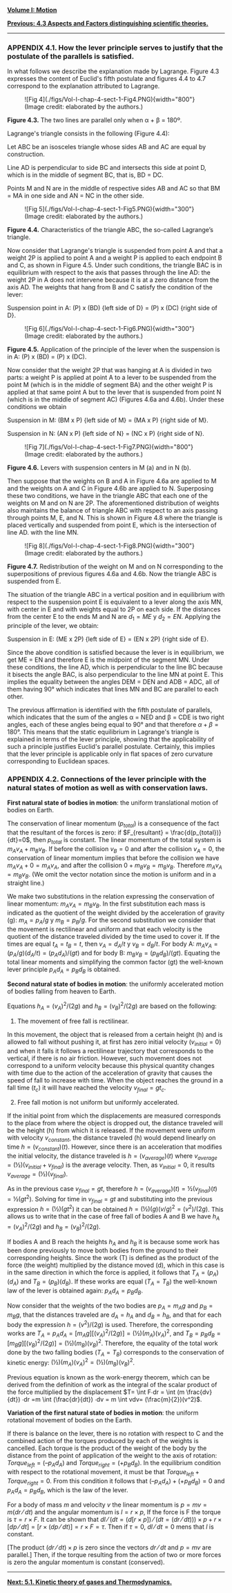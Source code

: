 
[**Volume I: Motion**](./volume-I.md)

[**Previous: 4.3 Aspects and Factors distinguishing scientific theories.**](./vol-I/vol-I-chap-4-sect-3/) 

***

### APPENDIX 4.1. How the lever principle serves to justify that the postulate of the parallels is satisfied.

In what follows we describe the explanation made by Lagrange. Figure 4.3 expresses the content of Euclid's fifth postulate and figures 4.4 to 4.7 correspond to the explanation attributed to Lagrange.

<figure markdown>
![Fig 4](./figs/Vol-I-chap-4-sect-1-Fig4.PNG){width="800"}
<figcaption> (Image credit: elaborated by the authors.)
</figcaption>
</figure>

**Figure 4.3.** The two lines are parallel only when α + β = 180º.

Lagrange's triangle consists in the following (Figure 4.4):

Let ABC be an isosceles triangle whose sides AB and AC are equal by construction.

Line AD is perpendicular to side BC and intersects this side at point D, which is in the middle of segment BC, that is, BD = DC.

Points M and N are in the middle of respective sides AB and AC so that BM = MA in one side and AN = NC in the other side.

<figure markdown>
![Fig 5](./figs/Vol-I-chap-4-sect-1-Fig5.PNG){width="300"}
<figcaption> (Image credit: elaborated by the authors.)
</figcaption>
</figure>

**Figure 4.4.** Characteristics of the triangle ABC, the so-called Lagrange’s triangle.

Now consider that Lagrange's triangle is suspended from point A and that a weight 2P is applied to point A and a weight P is applied to each endpoint B and C, as shown in Figure 4.5. Under such conditions, the triangle BAC is in equilibrium with respect to the axis that passes through the line AD: the weight 2P in A does not intervene because it is at a zero distance from the axis AD. The weights that hang from B and C satisfy the condition of the lever:

Suspension point in A: (P) x (BD) {left side of D} = (P) x (DC) {right side of D}.

<figure markdown>
![Fig 6](./figs/Vol-I-chap-4-sect-1-Fig6.PNG){width="300"}
<figcaption> (Image credit: elaborated by the authors.)
</figcaption>
</figure>

**Figure 4.5.** Application of the principle of the lever when the suspension is in A: (P) x (BD) = (P) x (DC).

Now consider that the weight 2P that was hanging at A is divided in two parts: a weight P is applied at point A to a lever to be suspended from the point M (which is in the middle of segment BA) and the other weight P is applied at that same point A but to the lever that is suspended from point N (which is in the middle of segment AC) (Figures 4.6a and 4.6b). Under these conditions we obtain 

Suspension in M: (BM x P) {left side of M} = (MA x P) {right side of M}.

Suspension in N: (AN x P) {left side of N} = (NC x P) {right side of N}.

<figure markdown>
![Fig 7](./figs/Vol-I-chap-4-sect-1-Fig7.PNG){width="800"}
<figcaption> (Image credit: elaborated by the authors.)
</figcaption>
</figure>

**Figure 4.6.** Levers with suspension centers in M (a) and in N (b).

Then suppose that the weights on B and A in Figure 4.6a are applied to M and the weights on A and C in Figure 4.6b are applied to N. Superposing these two conditions, we have in the triangle ABC that each one of the weights on M and on N are 2P. The aforementioned distribution of weights also maintains the balance of triangle ABC with respect to an axis passing through points M, E, and N. This is shown in Figure 4.8 where the triangle is placed vertically and suspended from point E, which is the intersection of line AD. with the line MN.

<figure markdown>
![Fig 8](./figs/Vol-I-chap-4-sect-1-Fig8.PNG){width="300"}
<figcaption> (Image credit: elaborated by the authors.)
</figcaption>
</figure>

**Figure 4.7.** Redistribution of the weight on M and on N corresponding to the superpositions of previous figures 4.6a and 4.6b. Now the triangle ABC is suspended from E.

The situation of the triangle ABC in a vertical position and in equilibrium with respect to the suspension point E is equivalent to a lever along the axis MN, with center in E and with weights equal to 2P on each side. If the distances from the center E to the ends M and N are $d_1 = ME$ y $d_2 = EN$. Applying the principle of the lever, we obtain:

Suspension in E: (ME x 2P) {left side of E} = (EN x 2P) {right side of E}.

Since the above condition is satisfied because the lever is in equilibrium, we get ME = EN and therefore E is the midpoint of the segment MN. Under these conditions, the line AD, which is perpendicular to the line BC because it bisects the angle BAC, is also perpendicular to the line MN at point E. This implies the equality between the angles DEM = DEN and ADB = ADC, all of them having 90° which indicates that lines MN and BC are parallel to each other.

The previous affirmation is identified with the fifth postulate of parallels, which indicates that the sum of the angles α = NED and β = CDE is two right angles, each of these angles being equal to 90° and that therefore $α + β = 180°$. This means that the static equilibrium in Lagrange's triangle is explained in terms of the lever principle, showing that the applicability of such a principle justifies Euclid's parallel postulate. Certainly, this implies that the lever principle is applicable only in flat spaces of zero curvature corresponding to Euclidean spaces.

### APPENDIX 4.2. Connections of the lever principle with the natural states of motion as well as with conservation laws.

**First natural state of bodies in motion**: the uniform translational motion of bodies on Earth.

The conservation of linear momentum ($p_{total}$) is a consequence of the fact that the resultant of the forces is zero: if $F_{resultant} =  \frac{d(p_{total})}{dt}=0$, then $p_{total}$  is constant. The linear momentum of the total system is $m_Av_A + m_Bv_B$. If before the collision $v_B = 0$ and after the collision $v_A = 0$, the conservation of linear momentum implies that before the collision we have $m_Av_A+0 = m_Av_A$, and after the collision $0 + m_Bv_B = m_Bv_B$. Therefore $m_Av_A = m_Bv_B$. (We omit the vector notation since the motion is uniform and in a straight line.)

We make two substitutions in the relation expressing the conservation of linear momentum: $m_Av_A = m_Bv_B$. In the first substitution each mass is indicated as the quotient of the weight divided by the acceleration of gravity (g): $m_A = p_A/g$ y $m_B = p_B/g$. For the second substitution we consider that the movement is rectilinear and uniform and that each velocity is the quotient of the distance traveled divided by the time used to cover it. If the times are equal $t_A = t_B = t$, then $v_A = d_A/t$ y $v_B = d_B/t$. For body A: $m_Av_A = (p_A/g)(d_A/t) = (p_Ad_A)/(gt)$ and for body B: $m_Bv_B = (p_Bd_B)/(gt)$. Equating the total linear moments and simplifying the common factor (gt) the well-known lever principle $p_Ad_A = p_Bd_B$ is obtained.

**Second natural state of bodies in motion**: the uniformly accelerated motion of
bodies falling from heaven to Earth.

Equations $h_A = (v_A)^2/(2g)$ and $h_B = (v_B)^2/(2g)$ are based on the following: 

1. The movement of free fall is rectilinear.

In this movement, the object that is released from a certain height (h) and is allowed to fall without pushing it, at first has zero initial velocity ($v_{initial} = 0$) and when it falls it follows a rectilinear trajectory that corresponds to the vertical, if there is no air friction. However, such movement does not correspond to a uniform velocity because this physical quantity changes with time due to the action of the acceleration of gravity that causes the speed of fall to increase with time. When the object reaches the ground in a fall time ($t_c$) it will have reached the velocity $v_{final} = gt_c$.

2.  Free fall motion is not uniform but uniformly accelerated.

If the initial point from which the displacements are measured corresponds to the place from where the object is dropped out, the distance traveled will be the height (h) from which it is released. If the movement were uniform with velocity $v_{constant}$, the distance traveled (h) would depend linearly on time $h = (v_{constant})(t)$. However, since there is an acceleration that modifies the initial velocity, the distance traveled is $h = (v_{average})(t)$ where $v_{average} = (½)(v_{initial} + v_{final})$ is the average velocity. Then, as $v_{initial} = 0$, it results $v_{average} = (½)(v_{final})$.

As in the previous case $v_{final} = gt$, therefore $h = (v_{average})(t) = ½(v_{final})(t) = ½(gt^2)$. Solving for time in $v_{final} = gt$ and substituting into the previous expression $h = (½)(gt^2)$ it can be obtained $h = (½)(g)(v/g)^2 = (v^2)/(2g)$. This allows us to write that in the case of free fall of bodies A and B we have $h_A = (v_A)^2/(2g)$ and $h_B = (v_B)^2/(2g)$.

If bodies A and B reach the heights $h_A$ and $h_B$ it is because some work has been done previously to move both bodies from the ground to their corresponding heights. Since the work (T) is defined as the product of the force (the weight) multiplied by the distance moved (d), which in this case is in the same direction in which the force is applied, it follows that $T_A = (p_A)(d_A)$ and $T_B = (p_B)(d_B)$. If these works are equal ($T_A = T_B$) the well-known law of the lever is obtained again: $p_Ad_A = p_Bd_B$.

Now consider that the weights of the two bodies are $p_A = m_Ag$ and $p_B = m_Bg$, that the distances traveled are $d_A = h_A$ and $d_B = h_B$, and that for each body the expression $h = (v^2)/(2g)$ is used. Therefore, the corresponding works are $T_A = p_Ad_A = [m_Ag][(v_A)^2/(2g)] = (½)(m_A)(v_A)^2$, and $T_B = p_Bd_B = [m_Bg][(v_B)^2/(2g)] = (½)(m_B)(v_B)^2$. Therefore, the equality of the total work done by the two falling bodies ($T_A = T_B$) corresponds to the conservation of kinetic energy: $(½)(m_A)(v_A)^2 = (½)(m_B)(v_B)^2$. 

Previous equation is known as the work-energy theorem, which can be derived from the definition of work as the integral of the scalar product of the force multiplied by the displacement $T= \int F∙dr = \int (m \frac{dv}{dt}) ∙dr =m \int (\frac{dr}{dt}) ∙dv = m \int vdv= (\frac{m}{2})(v^2)$.

**Variation of the first natural state of bodies in motion**: the uniform rotational movement of bodies on the Earth.

If there is balance on the lever, there is no rotation with respect to C and the combined action of the torques produced by each of the weights is cancelled. Each torque is the product of the weight of the body by the distance from the point of application of the weight to the axis of rotation: $Torque_{left} = (–p_Ad_A)$ and $Torque_{right} = (+p_Bd_B)$. In the equilibrium condition with respect to the rotational movement, it must be that $Torque_{left} + Torque_{right} = 0$. From this condition it follows that $(– p_Ad_A) + (+p_Bd_B) = 0$ and $p_Ad_A = p_Bd_B$, which is the law of the lever.

For a body of mass $m$ and velocity $v$ the linear momentum is $p=mv=m(dr⁄dt)$ and the angular momentum is $l=r \times p$, If the force is F the torque is  $τ=r \times F$. It can be shown that $dl⁄(dt=( d[r \times p])⁄(dt=(dr⁄dt) )) \times p+r \times [dp⁄dt]=[r \times (dp⁄dt)]=r \times F=τ$. Then if $τ=0$, $dl⁄dt=0$ mens that $l$ is constant.

[The product $(dr⁄dt)  \times p$ is zero since the vectors $dr⁄dt$ and $p=mv$ are parallel.] Then, if the torque resulting from the action of two or more forces is zero the angular momentum is constant (conserved).

***

[**Next: 5.1.  Kinetic theory of gases and Thermodynamics.**](https://modphysnobel.github.io/vol-II/vol-II-chap-5-sect-1/)